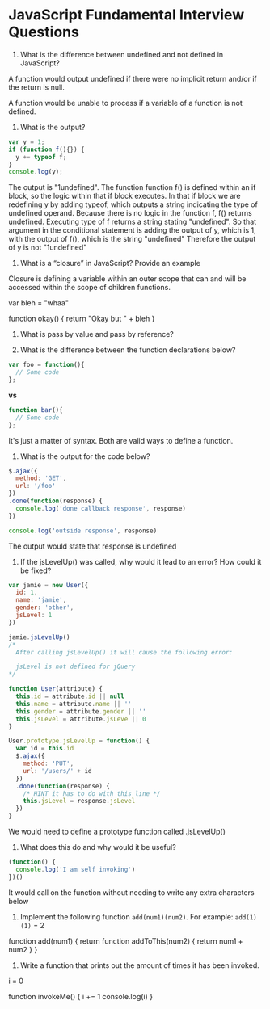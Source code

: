 # JavaScript Fundamental Interview Questions

1. What is the difference between undefined and not defined in JavaScript?

A function would output undefined if there were no implicit return and/or if the return is null.

A function would be unable to process if a variable of a function is not defined.

1. What is the output?
  ```js
  var y = 1;
  if (function f(){}) {
    y += typeof f;
  }
  console.log(y);
  ```
  
 The output is "1undefined". The function function f() is defined within an if block, so the logic within that if block executes. In that if block we are redefining y by adding typeof, which outputs a string indicating the type of undefined operand. Because there is no logic in the function f, f() returns undefined. Executing type of f returns a string stating "undefined". So that argument in the conditional statement is adding the output of y, which is 1, with the output of f(), which is the string "undefined" Therefore the output of y is not "1undefined"
  
1. What is a “closure” in JavaScript? Provide an example

Closure is defining a variable within an outer scope that can and will be accessed within the scope of children functions.

var bleh = "whaa"

function okay() {
  return "Okay but " + bleh
}

1. What is pass by value and pass by reference?



1. What is the difference between the function declarations below?

  ```js
  var foo = function(){
    // Some code
  };
  ```
  **vs**
  ```js
  function bar(){
    // Some code
  };
  ```
 
 It's just a matter of syntax. Both are valid ways to define a function.
  
1. What is the output for the code below?
  ```js
  $.ajax({
    method: 'GET',
    url: '/foo'
  })
  .done(function(response) {
    console.log('done callback response', response)
  })

  console.log('outside response', response)
  ```
  
 The output would state that response is undefined
 
 
1. If the jsLevelUp() was called, why would it lead to an error? How could it be fixed?
  ```js
  var jamie = new User({
    id: 1,
    name: 'jamie',
    gender: 'other',
    jsLevel: 1
  })

  jamie.jsLevelUp()
  /*
    After calling jsLevelUp() it will cause the following error:

    jsLevel is not defined for jQuery
  */

  function User(attribute) {
    this.id = attribute.id || null
    this.name = attribute.name || ''
    this.gender = attribute.gender || ''
    this.jsLevel = attribute.jsLeve || 0
  }

  User.prototype.jsLevelUp = function() {
    var id = this.id
    $.ajax({
      method: 'PUT',
      url: '/users/' + id
    })
    .done(function(response) {
      /* HINT it has to do with this line */
      this.jsLevel = response.jsLevel
    })
  }
  ```
We would need to define a prototype function called .jsLevelUp()

1. What does this do and why would it be useful?
  ```js
  (function() {
    console.log('I am self invoking')
  })()
  ```
It would call on the function without needing to write any extra characters below
  
1. Implement the following function `add(num1)(num2)`. For example: `add(1)(1)` = 2

function add(num1) {
  return function addToThis(num2) {
    return num1 + num2
  }
}

1. Write a function that prints out the amount of times it has been invoked.

i = 0

function invokeMe() {
  i += 1
  console.log(i)
}

